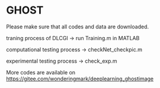 # GHOST

Please make sure that all codes and data are downloaded.

 traning process of DLCGI -> run Training.m in MATLAB
 
 computational testing process -> checkNet_checkpic.m
 
 experimental testing process -> check_exp.m
 
More codes are available on https://gitee.com/wonderingmark/deeplearning_ghostimage
